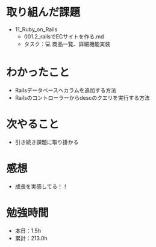# 取り組んだ課題
* 11_Ruby_on_Rails
  * 001.2_railsでECサイトを作る.md
  * タスク：💻 商品一覧、詳細機能実装

# わかったこと
* Railsデータベースへカラムを追加する方法
* Railsのコントローラーからdescのクエリを実行する方法

# 次やること
* 引き続き課題に取り掛かる

# 感想
* 成長を実感してる！！

# 勉強時間
* 本日：1.5h
* 累計：213.0h
